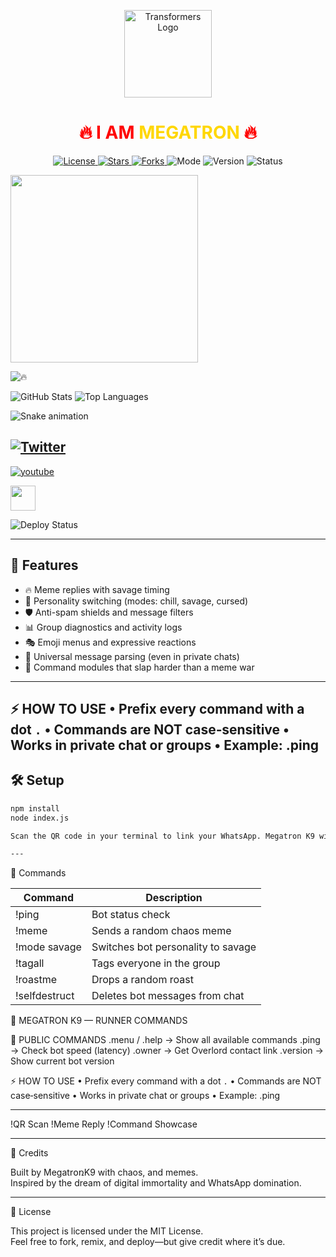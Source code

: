 <!-- Overlord Banner -->
<p align="center">
  <img src="https://media.tenor.com/0W0zj5zvZyIAAAAC/transformers-logo.gif" width="140" alt="Transformers Logo">
</p>

<h1 align="center" style="color:#ff0000;">🔥 I AM <span style="color:#FFD700;">MEGATRON</span> 🔥</h1>

<p align="center">
  <a href="https://github.com/megatronK9/Megatron-Runner/blob/main/LICENSE">
    <img src="https://img.shields.io/github/license/megatronK9/Megatron-Runner?color=FFD700&label=LICENSE&style=for-the-badge" alt="License">
  </a>
  <a href="https://github.com/megatronK9/Megatron-Runner/stargazers">
    <img src="https://img.shields.io/github/stars/megatronK9/Megatron-Runner?color=ff0000&style=for-the-badge" alt="Stars">
  </a>
  <a href="https://github.com/megatronK9/Megatron-Runner/network/members">
    <img src="https://img.shields.io/github/forks/megatronK9/Megatron-Runner?color=ff0000&style=for-the-badge" alt="Forks">
  </a>
  <img src="https://img.shields.io/badge/Mode-SAVAGE-black?style=for-the-badge" alt="Mode">
  <img src="https://img.shields.io/github/package-json/v/megatronK9/Megatron-Runner?color=FFD700&label=VERSION&style=for-the-badge" alt="Version">
  <img src="https://img.shields.io/badge/Status-DEPLOYING-blue?style=for-the-badge" alt="Status">
</p>

<img src="https://media.giphy.com/media/3o7aD2saalBwwftBIY/giphy.gif" width="300"/>

![🔥](https://img.shields.io/badge/🔥-MegatronK9-red?style=for-the-badge)

![GitHub Stats](https://github-readme-stats.vercel.app/api?username=MegatronK9&show_icons=true&theme=radical)
![Top Languages](https://github-readme-stats.vercel.app/api/top-langs/?username=MegatronK9&layout=compact&theme=radical)

![Snake animation](https://github.com/MegatronK9/MegatronK9/blob/output/github-contribution-grid-snake.svg)

[![Twitter](https://img.shields.io/badge/Twitter-@MegatronK9-blue?style=flat&logo=twitter)](https://twitter.com/MegatronK9)
---
[![youtube](https://img.shields.io/badge/youtube-@MegatronK9-red?style=round&logo=youtube)](https://youtube.com/MegatronK9)

<img src="https://cdn.jsdelivr.net/gh/devicons/devicon/icons/javascript/javascript-original.svg" width="40"/>

![Deploy Status](https://github.com/MegatronK9/Megatron/actions/workflows/deploy.yml/badge.svg)

---

## 🚀 Features

- 🔥 Meme replies with savage timing
- 🧠 Personality switching (modes: chill, savage, cursed)
- 🛡️ Anti-spam shields and message filters
- 📊 Group diagnostics and activity logs
- 🎭 Emoji menus and expressive reactions
- 🧵 Universal message parsing (even in private chats)
- 🧨 Command modules that slap harder than a meme war

---

⚡ HOW TO USE
• Prefix every command with a dot `.`
• Commands are NOT case‑sensitive
• Works in private chat or groups
• Example: .ping
---

## 🛠️ Setup

```bash
npm install
node index.js

Scan the QR code in your terminal to link your WhatsApp. Megatron K9 will awaken and begin its reign.

---
```
🤖 Commands

| Command           | Description                          |
|------------------|--------------------------------------|
| !ping           | Bot status check                     |
| !meme           | Sends a random chaos meme            |
| !mode savage    | Switches bot personality to savage   |
| !tagall         | Tags everyone in the group           |
| !roastme        | Drops a random roast                 |
| !selfdestruct   | Deletes bot messages from chat       |

👑 MEGATRON K9 — RUNNER COMMANDS

📜 PUBLIC COMMANDS
.menu / .help   → Show all available commands
.ping           → Check bot speed (latency)
.owner          → Get Overlord contact link
.version        → Show current bot version

⚡ HOW TO USE
• Prefix every command with a dot `.`
• Commands are NOT case‑sensitive
• Works in private chat or groups
• Example: .ping

---


!QR Scan
!Meme Reply
!Command Showcase

---

🧠 Credits

Built by MegatrօռK9 with chaos, and memes.  
Inspired by the dream of digital immortality and WhatsApp domination.

---

📜 License

This project is licensed under the MIT License.  
Feel free to fork, remix, and deploy—but give credit where it’s due.
